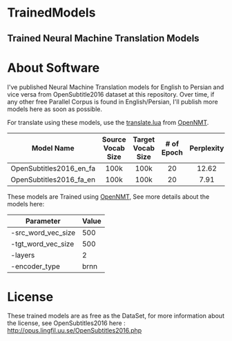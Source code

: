 TrainedModels
=============================
Trained Neural Machine Translation Models
------------------------------
About Software
==============================
I've published Neural Machine Translation models for English to Persian and vice versa from OpenSubtitle2016 dataset at this repository. Over time, if any other free Parallel Corpus is found in English/Persian, I'll publish more models here as soon as possible.

For translate using these models, use the [translate.lua](http://opennmt.net/OpenNMT/options/translate/) from [OpenNMT](https://github.com/OpenNMT/OpenNMT/).

| Model Name              | Source Vocab Size | Target Vocab Size | # of Epoch  | Perplexity  |Download Link  |
| ----------------------- |:-----------------:|:-----------------:|:-----------------:|:-----------------:|  -----:|
| OpenSubtitles2016_en_fa | 100k              | 100k              | 20 | 12.62 | [Download](https://1drv.ms/u/s!AnSE9VRFm2dwhFmgrYO7dnqqhRU6) |
| OpenSubtitles2016_fa_en | 100k              | 100k              | 20 | 7.91 | [Download](https://1drv.ms/u/s!AnSE9VRFm2dwhFppgFJbnq-yEwCV) |

These models are Trained using [OpenNMT](https://github.com/OpenNMT/OpenNMT/), See more details about the models here:

| Parameter             | Value |
| --------------------- | ----- |
| -src_word_vec_size    | 500   |
| -tgt_word_vec_size    | 500   |
| -layers               | 2     |
| -encoder_type         | brnn  |

License
==============================
These trained models are as free as the DataSet, for more information about the license, see OpenSubtitles2016 here : http://opus.lingfil.uu.se/OpenSubtitles2016.php
